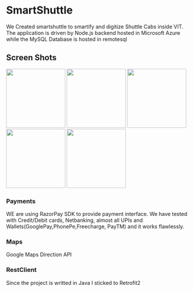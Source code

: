 # SmartShuttle
We Created smartshuttle to smartify and digitize Shuttle Cabs inside VIT. The application is driven by Node.js backend hosted in Microsoft Azure while the MySQL Database is hosted in remotesql

## Screen Shots

<img src="https://user-images.githubusercontent.com/32614778/69490383-1274d880-0ead-11ea-9f7c-114d2bb943bc.png" width="160" > <img src="https://user-images.githubusercontent.com/32614778/69490384-1274d880-0ead-11ea-9646-8278a32f1547.png" width="160"> <img src="https://user-images.githubusercontent.com/32614778/69490385-1274d880-0ead-11ea-9dc0-16e426626745.png" width="160" > <img src="https://user-images.githubusercontent.com/32614778/69490386-1274d880-0ead-11ea-8fa1-cb2408aadb5f.png" width="160"> <img src="https://user-images.githubusercontent.com/32614778/69490387-130d6f00-0ead-11ea-856a-ff528ad680bc.png" width="160">

### Payments
WE are using RazorPay SDK to provide payment interface. We have tested with Credit/Debit cards, Netbanking, almost all UPIs and Wallets(GooglePay,PhonePe,Freecharge, PayTM) and it works flawlessly.

### Maps
Google Maps Direction API

### RestClient
Since the project is writted in Java I sticked to Retrofit2

